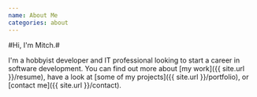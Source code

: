 ```yaml
---
name: About Me
categories: about
---
```


#Hi, I'm Mitch.#

I'm a hobbyist developer and IT professional looking to start a career in
software development. You can find out more about [my work]({{ site.url }}/resume), have a look at
[some of my projects]({{ site.url }}/portfolio), or [contact me]({{ site.url }}/contact).
